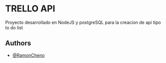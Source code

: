
# TRELLO API

Proyecto desarrollado en NodeJS y postgreSQL para la creacion de api tipo to do list 

## Authors

- [@RamonCheno](https://github.com/RamonCheno)

